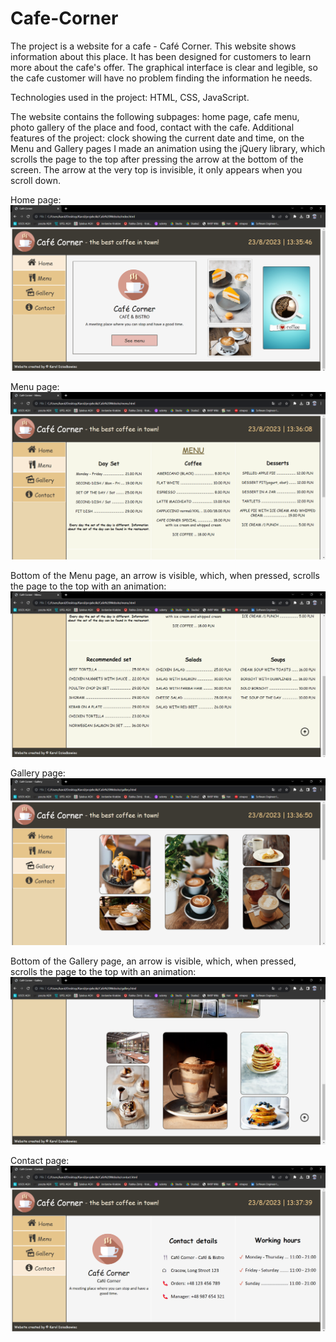 # Cafe-Corner

The project is a website for a cafe - Café Corner. This website shows information about this place. It has been designed for customers to learn more about the cafe's offer. The graphical interface is clear and legible, so the cafe customer will have no problem finding the information he needs.

Technologies used in the project: HTML, CSS, JavaScript. 

The website contains the following subpages: home page, cafe menu, photo gallery of the place and food, contact with the cafe.
Additional features of the project: clock showing the current date and time, on the Menu and Gallery pages I made an animation using the jQuery library, which scrolls the page to the top after pressing the arrow at the bottom of the screen. The arrow at the very top is invisible, it only appears when you scroll down.

Home page:
![Home page](https://github.com/karoldziadkowiec/Cafe-Corner/blob/main/photos/1.png)

Menu page:
![Menu page](https://github.com/karoldziadkowiec/Cafe-Corner/blob/main/photos/2.png)

Bottom of the Menu page, an arrow is visible, which, when pressed, scrolls the page to the top with an animation:
![Bottom of the Menu page](https://github.com/karoldziadkowiec/Cafe-Corner/blob/main/photos/3.png)

Gallery page:
![Contact page](https://github.com/karoldziadkowiec/Cafe-Corner/blob/main/photos/4.png)

Bottom of the Gallery page, an arrow is visible, which, when pressed, scrolls the page to the top with an animation:
![Gallery page](https://github.com/karoldziadkowiec/Cafe-Corner/blob/main/photos/5.png)

Contact page:
![Contact page](https://github.com/karoldziadkowiec/Cafe-Corner/blob/main/photos/6.png)
